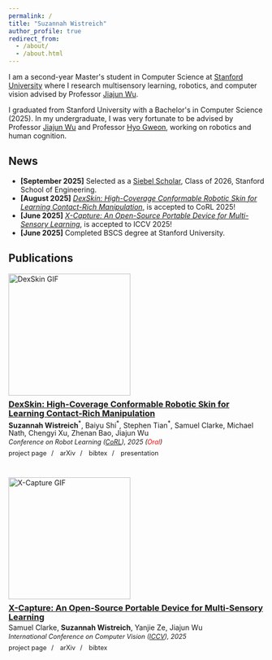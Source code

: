 ```yaml
---
permalink: /
title: "Suzannah Wistreich"
author_profile: true
redirect_from: 
  - /about/
  - /about.html
---
```


<p class="bio-large">
  I am a second-year Master's student in Computer Science at <a href="https://www.cs.stanford.edu">Stanford University</a> where I research multisensory learning, robotics, and computer vision advised by Professor <a href="https://jiajunwu.com/">Jiajun Wu</a>.
</p>
<p class="bio-large">
  I graduated from Stanford University with a Bachelor's in Computer Science (2025). In my undergraduate, I was very fortunate to be advised by Professor <a href="https://jiajunwu.com/">Jiajun Wu</a> and Professor <a href="https://psychology.stanford.edu/people/hyowon-gweon">Hyo Gweon</a>, working on robotics and human cognition.
</p>

## News
- **[September 2025]** Selected as a [Siebel Scholar](https://www.siebelscholars.com), Class of 2026, Stanford School of Engineering.
- **[August 2025]** *[DexSkin: High-Coverage Conformable Robotic Skin for Learning Contact-Rich Manipulation](https://dex-skin.github.io)*, is accepted to CoRL 2025!
- **[June 2025]** *[X-Capture: An Open-Source Portable Device for Multi-Sensory Learning](https://xcapture.github.io)*, is accepted to ICCV 2025!
- **[June 2025]** Completed BSCS degree at Stanford University.

## Publications
<style>
.card {
  display: block;
  max-width: 800px;
  margin-bottom: 2.5rem;
  gap: 0.5rem;
}
.card .thumb {
  width: 240px;
  margin-bottom: 0.5rem;
}
.card .thumb img {
  display: block;
  width: 240px;
  height: auto;
  object-fit: cover;
  pointer-events: none;
  user-select: none;
}
.card .info {
  line-height: 1.1;
}
.card .title {
  margin: 0 0 0.25rem;
}
.card .authors {
  margin: 0;
}
.card .venue {
  font-style: italic;
  font-size: 0.9em;
  margin: 0.25rem 0 0;
}
.card .links {
  margin-top: 0.5rem;
  font-size: 0.9em;
}
.card .links a {
  color: var(--global-link-color) !important;
  text-decoration: none;
}
.card .links a:hover {
  color: var(--global-link-color-hover) !important;
}
.card .links a:visited {
  color: var(--global-link-color-visited) !important;
}
.card .links .sep {
  margin: 0 0.35rem;
}
</style>

<div class="card">
  <div class="thumb">
    <img src="/images/DexSkin.gif" alt="DexSkin GIF" draggable="false" loading="eager" width="240" height="135">
  </div>
  <div class="info">
    <h3 class="title">
      <a href="https://arxiv.org/abs/2509.18830"><strong>DexSkin: High-Coverage Conformable Robotic Skin for Learning Contact-Rich Manipulation</strong></a>
    </h3>
    <p class="authors">
      <strong>Suzannah Wistreich</strong><sup>*</sup>, Baiyu Shi<sup>*</sup>, Stephen Tian<sup>*</sup>, Samuel Clarke, Michael Nath, Chengyi Xu, Zhenan Bao, Jiajun Wu
    </p>
    <p class="venue">
      <i>Conference on Robot Learning</i> (<a href="https://www.corl.org/home">CoRL</a>), 2025 (<span style="color:red;">Oral</span>)
    </p>
    <div class="links">
      <a href="https://dex-skin.github.io">project page</a><span class="sep">&nbsp;/&nbsp;</span>
      <a href="https://arxiv.org/abs/2509.18830">arXiv</a><span class="sep">&nbsp;/&nbsp;</span>
      <a href="/files/2025dexskin.txt">bibtex</a><span class="sep">&nbsp;/&nbsp;</span>
      <a href="https://youtu.be/9lzFVQoc4Do?t=22642">presentation</a>
    </div>
  </div>
</div>

<div class="card">
  <div class="thumb">
    <img src="/images/CroppedTurntable.gif" alt="X-Capture GIF" draggable="false" loading="eager" width="240">
  </div>
  <div class="info">
    <h3 class="title">
      <a href="https://arxiv.org/abs/2504.02318"><strong>X-Capture: An Open-Source Portable Device for Multi-Sensory Learning</strong></a>
    </h3>
    <p class="authors">
      Samuel Clarke, <strong>Suzannah Wistreich</strong>, Yanjie Ze, Jiajun Wu
    </p>
    <p class="venue">
      International Conference on Computer Vision (<a href="https://iccv.thecvf.com" target="_blank" rel="noopener">ICCV</a>), 2025
    </p>
    <div class="links">
      <a href="https://xcapture.github.io">project page</a><span class="sep">&nbsp;/&nbsp;</span>
      <a href="https://arxiv.org/abs/2504.02318">arXiv</a><span class="sep">&nbsp;/&nbsp;</span>
      <a href="/files/2025xcapture.txt">bibtex</a>
    </div>
  </div>
</div>
